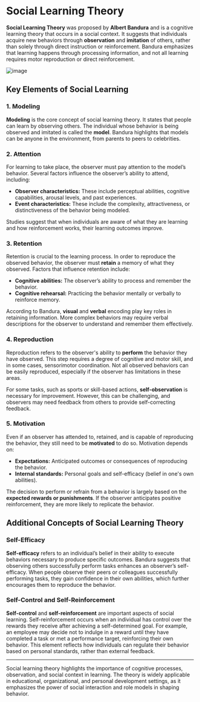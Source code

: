 # Social Learning Theory

**Social Learning Theory** was proposed by **Albert Bandura** and is a cognitive learning theory that occurs in a social context. It suggests that individuals acquire new behaviors through **observation** and **imitation** of others, rather than solely through direct instruction or reinforcement. Bandura emphasizes that learning happens through processing information, and not all learning requires motor reproduction or direct reinforcement.

![image](https://github.com/user-attachments/assets/9a48eea4-ab70-44ab-8af6-8d37dc3e93b5)


## Key Elements of Social Learning

### 1. Modeling
**Modeling** is the core concept of social learning theory. It states that people can learn by observing others. The individual whose behavior is being observed and imitated is called the **model**. Bandura highlights that models can be anyone in the environment, from parents to peers to celebrities.

### 2. Attention
For learning to take place, the observer must pay attention to the model’s behavior. Several factors influence the observer’s ability to attend, including:
- **Observer characteristics:** These include perceptual abilities, cognitive capabilities, arousal levels, and past experiences.
- **Event characteristics:** These include the complexity, attractiveness, or distinctiveness of the behavior being modeled.

Studies suggest that when individuals are aware of what they are learning and how reinforcement works, their learning outcomes improve.

### 3. Retention
Retention is crucial to the learning process. In order to reproduce the observed behavior, the observer must **retain** a memory of what they observed. Factors that influence retention include:
- **Cognitive abilities:** The observer’s ability to process and remember the behavior.
- **Cognitive rehearsal:** Practicing the behavior mentally or verbally to reinforce memory.

According to Bandura, **visual** and **verbal** encoding play key roles in retaining information. More complex behaviors may require verbal descriptions for the observer to understand and remember them effectively.

### 4. Reproduction
Reproduction refers to the observer's ability to **perform** the behavior they have observed. This step requires a degree of cognitive and motor skill, and in some cases, sensorimotor coordination. Not all observed behaviors can be easily reproduced, especially if the observer has limitations in these areas.

For some tasks, such as sports or skill-based actions, **self-observation** is necessary for improvement. However, this can be challenging, and observers may need feedback from others to provide self-correcting feedback.

### 5. Motivation
Even if an observer has attended to, retained, and is capable of reproducing the behavior, they still need to be **motivated** to do so. Motivation depends on:
- **Expectations:** Anticipated outcomes or consequences of reproducing the behavior.
- **Internal standards:** Personal goals and self-efficacy (belief in one's own abilities).

The decision to perform or refrain from a behavior is largely based on the **expected rewards or punishments**. If the observer anticipates positive reinforcement, they are more likely to replicate the behavior.

## Additional Concepts of Social Learning Theory

### Self-Efficacy
**Self-efficacy** refers to an individual’s belief in their ability to execute behaviors necessary to produce specific outcomes. Bandura suggests that observing others successfully perform tasks enhances an observer’s self-efficacy. When people observe their peers or colleagues successfully performing tasks, they gain confidence in their own abilities, which further encourages them to reproduce the behavior.

### Self-Control and Self-Reinforcement
**Self-control** and **self-reinforcement** are important aspects of social learning. Self-reinforcement occurs when an individual has control over the rewards they receive after achieving a self-determined goal. For example, an employee may decide not to indulge in a reward until they have completed a task or met a performance target, reinforcing their own behavior. This element reflects how individuals can regulate their behavior based on personal standards, rather than external feedback.

---

Social learning theory highlights the importance of cognitive processes, observation, and social context in learning. The theory is widely applicable in educational, organizational, and personal development settings, as it emphasizes the power of social interaction and role models in shaping behavior.
